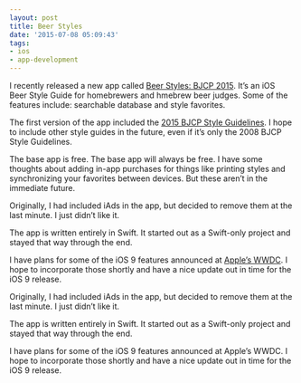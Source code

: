 ```yaml
---
layout: post
title: Beer Styles
date: '2015-07-08 05:09:43'
tags:
- ios
- app-development
---
```


I recently released a new app called [Beer Styles: BJCP 2015](https://itunes.apple.com/us/app/beer-style-guidelines/id998139111?mt=8). It’s an iOS Beer Style Guide for homebrewers and hmebrew beer judges. Some of the features include: searchable database and style favorites.

The first version of the app included the [2015 BJCP Style Guidelines](https://www.bjcp.org/). I hope to include other style guides in the future, even if it’s only the 2008 BJCP Style Guidelines.

The base app is free. The base app will always be free. I have some thoughts about adding in-app purchases for things like printing styles and synchronizing your favorites between devices. But these aren’t in the immediate future.

Originally, I had included iAds in the app, but decided to remove them at the last minute. I just didn’t like it.

The app is written entirely in Swift. It started out as a Swift-only project and stayed that way through the end.

I have plans for some of the iOS 9 features announced at [Apple’s WWDC](https://developer.apple.com/wwdc/). I hope to incorporate those shortly and have a nice update out in time for the iOS 9 release.

Originally, I had included iAds in the app, but decided to remove them at the last minute. I just didn’t like it.

The app is written entirely in Swift. It started out as a Swift-only project and stayed that way through the end.

I have plans for some of the iOS 9 features announced at Apple’s WWDC. I hope to incorporate those shortly and have a nice update out in time for the iOS 9 release.

